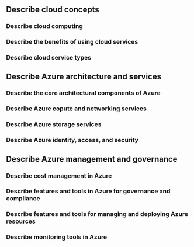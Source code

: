 ## Describe cloud concepts

### Describe cloud computing
### Describe the benefits of using cloud services
### Describe cloud service types


## Describe Azure architecture and services

### Describe the core architectural components of Azure
### Describe Azure copute and networking services
### Describe Azure storage services
### Describe Azure identity, access, and security


## Describe Azure management and governance

### Describe cost management in Azure
### Describe features and tools in Azure for governance and compliance
### Describe features and tools for managing and deploying Azure resources
### Describe monitoring tools in Azure
